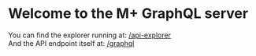 # Welcome to the M+ GraphQL server

You can find the explorer running at: [/api-explorer](/api-explorer)  
And the API endpoint itself at: [/graphql](/graphql)
